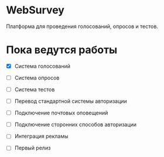 # WebSurvey
Платформа для проведения голосований, опросов и тестов.

# Пока ведутся работы
- [x] Система голосований

- [ ] Система опросов

- [ ] Система тестов

- [ ] Перевод стандартной системы авторизации

- [ ] Подключение почтовых оповещений

- [ ] Подключение сторонних способов авторизации

- [ ] Интеграция рекламы

- [ ] Первый релиз
